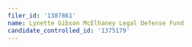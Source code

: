 ```yaml
---
filer_id: '1387861'
name: Lynette Gibson McElhaney Legal Defense Fund
candidate_controlled_id: '1375179'
---
```

